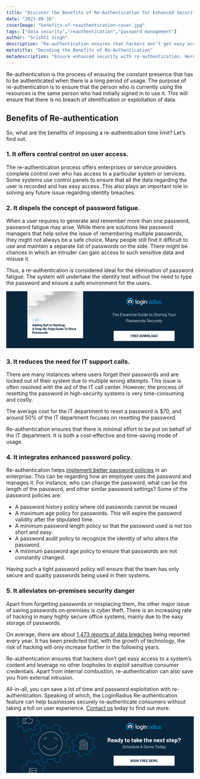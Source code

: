 ```yaml
---
title: "Discover the Benefits of Re-Authentication for Enhanced Security"
date: "2021-09-16"
coverImage: "benefits-of-reauthentication-cover.jpg"
tags: ["data security","reauthentication","password management"]
author: "Srishti Singh"
description: "Re-authentication ensures that hackers don’t get easy access to a system’s content and leverage no other loopholes to exploit sensitive consumer credentials. Apart from internal combustion, re-authentication can also save you from external intrusion."
metatitle: "Decoding the Benefits of Re-Authentication"
metadescription: "Ensure enhanced security with re-authentication. Here are five reasons why users need to re-authenticate."
---
```


Re-authentication is the process of ensuring the constant presence that has to be authenticated when there is a long period of usage. The purpose of re-authentication is to ensure that the person who is currently using the resources is the same person who had initially signed in to use it. This will ensure that there is no breach of identification or exploitation of data.  

## Benefits of Re-authentication 

So, what are the benefits of imposing a re-authentication time limit? Let’s find out. 

### 1. It offers central control on user access.

The re-authentication process offers enterprises or service providers complete control over who has access to a particular system or services. Some systems use control panels to ensure that all the data regarding the user is recorded and has easy access. This also plays an important role in solving any future issue regarding identity breaches.

### 2. It dispels the concept of password fatigue.

When a user requires to generate and remember more than one password, password fatigue may arise. While there are solutions like password managers that help solve the issue of remembering multiple passwords, they might not always be a safe choice. Many people still find it difficult to use and maintain a separate list of passwords on the side. There might be chances in which an intruder can gain access to such sensitive data and misuse it.

Thus, a re-authentication is considered ideal for the elimination of password fatigue. The system will undertake the identity test without the need to type the password and ensure a safe environment for the users.

[![GD-salt-hashing](GD-salt-hashing.png)](https://www.loginradius.com/resource/adding-salt-to-hashing-a-step-by-step-guide-to-store-passwords/)


### 3. It reduces the need for IT support calls.

There are many instances where users forget their passwords and are locked out of their system due to multiple wrong attempts. This issue is often resolved with the aid of the IT call center. However, the process of resetting the password in high-security systems is very time-consuming and costly.

The average cost for the IT department to reset a password is $70, and around 50% of the IT department focuses on resetting the password.

Re-authentication ensures that there is minimal effort to be put on behalf of the IT department. It is both a cost-effective and time-saving mode of usage.

### 4. It integrates enhanced password policy.

Re-authentication helps [implement better password policies](https://www.loginradius.com/blog/identity/loginradius-password-policy-business-consumer/) in an enterprise. This can be regarding how an employee uses the password and manages it. For instance, who can change the password, what can be the length of the password, and other similar password settings? Some of the password policies are:

* A password history policy where old passwords cannot be reused
* A maximum age policy for passwords. This will expire the password validity after the stipulated time.
* A minimum password length policy so that the password used is not too short and easy.
* A password audit policy to recognize the identity of who alters the password.
* A minimum password age policy to ensure that passwords are not constantly changed.

Having such a tight password policy will ensure that the team has only secure and quality passwords being used in their systems.


### 5. It alleviates on-premises security danger

Apart from forgetting passwords or misplacing them, the other major issue of saving passwords on-premises is cyber theft. There is an increasing rate of hacking in many highly secure office systems, mainly due to the easy storage of passwords. 

On average, there are about [1,473 reports of data breaches](https://www.statista.com/statistics/273550/data-breaches-recorded-in-the-united-states-by-number-of-breaches-and-records-exposed/?utm_source=xp&utm_medium=blog&utm_campaign=content) being reported every year. It has been predicted that, with the growth of technology, the risk of hacking will only increase further in the following years.

Re-authentication ensures that hackers don’t get easy access to a system’s content and leverage no other loopholes to exploit sensitive consumer credentials. Apart from internal combustion, re-authentication can also save you from external intrusion.  

All-in-all, you can save a lot of time and password exploitation with re-authentication. Speaking of which, the LoginRadius Re-authentication feature can help businesses securely re-authenticate consumers without taking a toll on user experience. [Contact us](https://www.loginradius.com/contact-sales) today to find out more. 

[![book-a-demo-loginradius](../../assets/book-a-demo-loginradius.png)](https://www.loginradius.com/book-a-demo/)
